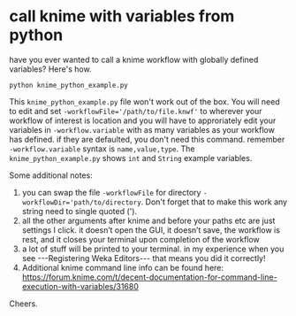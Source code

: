 # call knime with variables from python
have you ever wanted to call a knime workflow with globally defined variables? Here's how.

```
python knime_python_example.py
```
This `knime_python_example.py` file won't work out of the box.  You will need to edit and set `-workflowFile='/path/to/file.knwf'` to wherever your workflow of interest is location and you will have to approriately edit your variables in `-workflow.variable` with as many variables as your workflow has defined. if they are defaulted, you don't need this command. remember `-workflow.variable` syntax is `name,value,type`. The `knime_python_example.py` shows `int` and `String` example variables.  

Some additional notes:

1) you can swap the file `-workflowFile` for directory `-workflowDir='path/to/directory`. Don't forget that to make this work any string need to single quoted ('). 
2) all the other arguments after knime and before your paths etc are just settings I click. it doesn’t open the GUI, it doesn’t save, the workflow is rest, and it closes your terminal upon completion of the workflow
3) a lot of stuff will be printed to your terminal. in my experience when you see ---Registering Weka Editors--- that means you did it correctly!
4) Additional knime command line info can be found here: https://forum.knime.com/t/decent-documentation-for-command-line-execution-with-variables/31680

Cheers.
